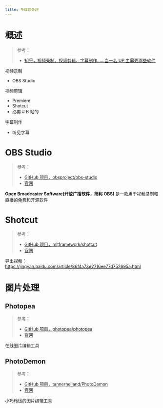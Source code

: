 ```yaml
---
title: 多媒体处理
---
```


# 概述

> 参考：
> - [知乎，视频录制、视频剪辑、字幕制作......当一名 UP 主需要哪些软件](https://zhuanlan.zhihu.com/p/138863913)

视频录制

- OBS Studio

视频剪辑

- Premiere
- Shotcut
- 必剪 # B 站的

字幕制作

- 听见字幕

# OBS Studio

> 参考：
> - [GitHub 项目，obsproject/obs-studio](https://github.com/obsproject/obs-studio)
> - [官网](https://obsproject.com/)

**Open Broadcaster Software(开放广播软件，简称 OBS)** 是一款用于视频录制和直播的免费和开源软件

# Shotcut

> 参考：
> - [GitHub 项目，mltframework/shotcut](https://github.com/mltframework/shotcut)
> - [官网](https://shotcut.org/)

导出视频：<https://jingyan.baidu.com/article/86f4a73e2716ee77d752695a.html>

# 图片处理

## Photopea

> 参考：
> - [GitHub 项目，photopea/photopea](https://github.com/photopea/photopea)
> - [官网](https://www.photopea.com/)

在线图片编辑工具

## PhotoDemon

> 参考：
> - [GitHub 项目，tannerhelland/PhotoDemon](https://github.com/tannerhelland/PhotoDemon)
> - [官网](https://photodemon.org/)

小巧玲珑的图片编辑工具
